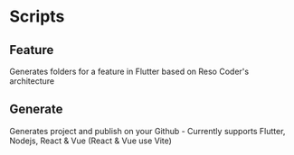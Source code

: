 # Scripts

## Feature
Generates folders for a feature in Flutter based on Reso Coder's architecture

## Generate
Generates project and publish on your Github - Currently supports Flutter, Nodejs, React & Vue (React & Vue use Vite)
